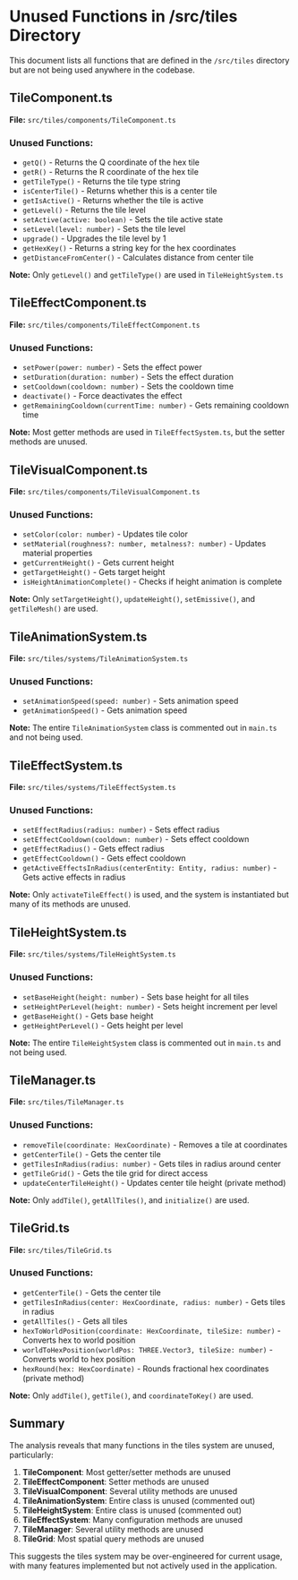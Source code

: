 # Unused Functions in /src/tiles Directory

This document lists all functions that are defined in the `/src/tiles` directory but are not being used anywhere in the codebase.

## TileComponent.ts

**File:** `src/tiles/components/TileComponent.ts`

### Unused Functions:
- `getQ()` - Returns the Q coordinate of the hex tile
- `getR()` - Returns the R coordinate of the hex tile  
- `getTileType()` - Returns the tile type string
- `isCenterTile()` - Returns whether this is a center tile
- `getIsActive()` - Returns whether the tile is active
- `getLevel()` - Returns the tile level
- `setActive(active: boolean)` - Sets the tile active state
- `setLevel(level: number)` - Sets the tile level
- `upgrade()` - Upgrades the tile level by 1
- `getHexKey()` - Returns a string key for the hex coordinates
- `getDistanceFromCenter()` - Calculates distance from center tile

**Note:** Only `getLevel()` and `getTileType()` are used in `TileHeightSystem.ts`

## TileEffectComponent.ts

**File:** `src/tiles/components/TileEffectComponent.ts`

### Unused Functions:
- `setPower(power: number)` - Sets the effect power
- `setDuration(duration: number)` - Sets the effect duration  
- `setCooldown(cooldown: number)` - Sets the cooldown time
- `deactivate()` - Force deactivates the effect
- `getRemainingCooldown(currentTime: number)` - Gets remaining cooldown time

**Note:** Most getter methods are used in `TileEffectSystem.ts`, but the setter methods are unused.

## TileVisualComponent.ts

**File:** `src/tiles/components/TileVisualComponent.ts`

### Unused Functions:
- `setColor(color: number)` - Updates tile color
- `setMaterial(roughness?: number, metalness?: number)` - Updates material properties
- `getCurrentHeight()` - Gets current height
- `getTargetHeight()` - Gets target height
- `isHeightAnimationComplete()` - Checks if height animation is complete

**Note:** Only `setTargetHeight()`, `updateHeight()`, `setEmissive()`, and `getTileMesh()` are used.

## TileAnimationSystem.ts

**File:** `src/tiles/systems/TileAnimationSystem.ts`

### Unused Functions:
- `setAnimationSpeed(speed: number)` - Sets animation speed
- `getAnimationSpeed()` - Gets animation speed

**Note:** The entire `TileAnimationSystem` class is commented out in `main.ts` and not being used.

## TileEffectSystem.ts

**File:** `src/tiles/systems/TileEffectSystem.ts`

### Unused Functions:
- `setEffectRadius(radius: number)` - Sets effect radius
- `setEffectCooldown(cooldown: number)` - Sets effect cooldown
- `getEffectRadius()` - Gets effect radius
- `getEffectCooldown()` - Gets effect cooldown
- `getActiveEffectsInRadius(centerEntity: Entity, radius: number)` - Gets active effects in radius

**Note:** Only `activateTileEffect()` is used, and the system is instantiated but many of its methods are unused.

## TileHeightSystem.ts

**File:** `src/tiles/systems/TileHeightSystem.ts`

### Unused Functions:
- `setBaseHeight(height: number)` - Sets base height for all tiles
- `setHeightPerLevel(height: number)` - Sets height increment per level
- `getBaseHeight()` - Gets base height
- `getHeightPerLevel()` - Gets height per level

**Note:** The entire `TileHeightSystem` class is commented out in `main.ts` and not being used.

## TileManager.ts

**File:** `src/tiles/TileManager.ts`

### Unused Functions:
- `removeTile(coordinate: HexCoordinate)` - Removes a tile at coordinates
- `getCenterTile()` - Gets the center tile
- `getTilesInRadius(radius: number)` - Gets tiles in radius around center
- `getTileGrid()` - Gets the tile grid for direct access
- `updateCenterTileHeight()` - Updates center tile height (private method)

**Note:** Only `addTile()`, `getAllTiles()`, and `initialize()` are used.

## TileGrid.ts

**File:** `src/tiles/TileGrid.ts`

### Unused Functions:
- `getCenterTile()` - Gets the center tile
- `getTilesInRadius(center: HexCoordinate, radius: number)` - Gets tiles in radius
- `getAllTiles()` - Gets all tiles
- `hexToWorldPosition(coordinate: HexCoordinate, tileSize: number)` - Converts hex to world position
- `worldToHexPosition(worldPos: THREE.Vector3, tileSize: number)` - Converts world to hex position
- `hexRound(hex: HexCoordinate)` - Rounds fractional hex coordinates (private method)

**Note:** Only `addTile()`, `getTile()`, and `coordinateToKey()` are used.

## Summary

The analysis reveals that many functions in the tiles system are unused, particularly:

1. **TileComponent**: Most getter/setter methods are unused
2. **TileEffectComponent**: Setter methods are unused  
3. **TileVisualComponent**: Several utility methods are unused
4. **TileAnimationSystem**: Entire class is unused (commented out)
5. **TileHeightSystem**: Entire class is unused (commented out)
6. **TileEffectSystem**: Many configuration methods are unused
7. **TileManager**: Several utility methods are unused
8. **TileGrid**: Most spatial query methods are unused

This suggests the tiles system may be over-engineered for current usage, with many features implemented but not actively used in the application.
